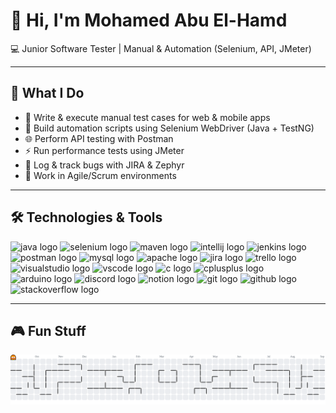 <h1 align="left">👋 Hi, I'm Mohamed Abu El-Hamd</h1>

<p align="left">
  💻 Junior Software Tester | Manual & Automation (Selenium, API, JMeter)
</p>

---

## 🚀 What I Do
- 📝 Write & execute manual test cases for web & mobile apps  
- 🤖 Build automation scripts using Selenium WebDriver (Java + TestNG)  
- 🌐 Perform API testing with Postman  
- ⚡ Run performance tests using JMeter  
- 🐞 Log & track bugs with JIRA & Zephyr  
- 🔄 Work in Agile/Scrum environments  

---

## 🛠 Technologies & Tools
<div align="left">
  <img src="https://cdn.jsdelivr.net/gh/devicons/devicon/icons/java/java-original.svg" height="40" alt="java logo"/>
  <img src="https://skillicons.dev/icons?i=selenium" height="40" alt="selenium logo"/>
  <img src="https://skillicons.dev/icons?i=maven" height="40" alt="maven logo"/>
  <img src="https://skillicons.dev/icons?i=idea" height="40" alt="intellij logo"/>
  <img src="https://skillicons.dev/icons?i=jenkins" height="40" alt="jenkins logo"/>
  <img src="https://skillicons.dev/icons?i=postman" height="40" alt="postman logo"/>
  <img src="https://skillicons.dev/icons?i=mysql" height="40" alt="mysql logo"/>
  <img src="https://cdn.jsdelivr.net/gh/devicons/devicon/icons/apache/apache-original.svg" height="40" alt="apache logo"/>
  <img src="https://cdn.simpleicons.org/jira/0052CC" height="40" alt="jira logo"/>
  <img src="https://cdn.simpleicons.org/trello/0052CC" height="40" alt="trello logo"/>
  <img src="https://skillicons.dev/icons?i=visualstudio" height="40" alt="visualstudio logo"/>
  <img src="https://skillicons.dev/icons?i=vscode" height="40" alt="vscode logo"/>
  <img src="https://skillicons.dev/icons?i=c" height="40" alt="c logo"/>
  <img src="https://skillicons.dev/icons?i=cpp" height="40" alt="cplusplus logo"/>
  <img src="https://skillicons.dev/icons?i=arduino" height="40" alt="arduino logo"/>
  <img src="https://skillicons.dev/icons?i=discord" height="40" alt="discord logo"/>
  <img src="https://skillicons.dev/icons?i=notion" height="40" alt="notion logo"/>
  <img src="https://skillicons.dev/icons?i=git" height="40" alt="git logo"/>
  <img src="https://skillicons.dev/icons?i=github" height="40" alt="github logo"/>
  <img src="https://skillicons.dev/icons?i=stackoverflow" height="40" alt="stackoverflow logo"/>
</div>

---

## 🎮 Fun Stuff

<picture>
  <source media="(prefers-color-scheme: dark)" srcset="https://raw.githubusercontent.com/MohamedAbuElhamd/MohamedAbuElhamd/output/pacman-contribution-graph-dark.svg">
  <source media="(prefers-color-scheme: light)" srcset="https://raw.githubusercontent.com/MohamedAbuElhamd/MohamedAbuElhamd/output/pacman-contribution-graph.svg">
  <img alt="pacman contribution graph" src="https://raw.githubusercontent.com/MohamedAbuElhamd/MohamedAbuElhamd/output/pacman-contribution-graph.svg"/>
</picture>


